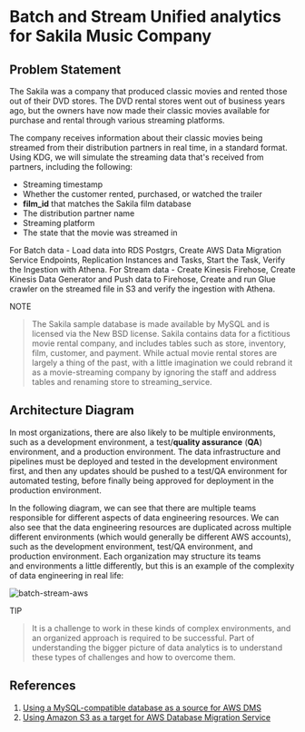 # Batch and Stream Unified analytics for Sakila Music Company

## Problem Statement

The Sakila was a company that produced classic movies and rented those out of their DVD stores. The DVD rental stores went out of business years ago, but the owners have now made their classic movies available for purchase and rental through various streaming platforms.

The company receives information about their classic movies being streamed from their distribution partners in real time, in a standard format. Using KDG, we will simulate the streaming data that's received from partners, including the following:

- Streaming timestamp
- Whether the customer rented, purchased, or watched the trailer
- **film_id** that matches the Sakila film database
- The distribution partner name
- Streaming platform
- The state that the movie was streamed in

For Batch data - Load data into RDS Postgrs, Create AWS Data Migration Service Endpoints, Replication Instances and Tasks, Start the Task, Verify the Ingestion with Athena. For Stream data - Create Kinesis Firehose, Create Kinesis Data Generator and Push data to Firehose, Create and run Glue crawler on the streamed file in S3 and verify the ingestion with Athena.

NOTE

> The Sakila sample database is made available by MySQL and is licensed via the New BSD license. Sakila contains data for a fictitious movie rental company, and includes tables such as store, inventory, film, customer, and payment. While actual movie rental stores are largely a thing of the past, with a little imagination we could rebrand it as a movie-streaming company by ignoring the staff and address tables and renaming store to streaming_service.

## Architecture Diagram

In most organizations, there are also likely to be multiple environments, such as a development environment, a test/**quality assurance** (**QA**) environment, and a production environment. The data infrastructure and pipelines must be deployed and tested in the development environment first, and then any updates should be pushed to a test/QA environment for automated testing, before finally being approved for deployment in the production environment.

In the following diagram, we can see that there are multiple teams responsible for different aspects of data engineering resources. We can also see that the data engineering resources are duplicated across multiple different environments (which would generally be different AWS accounts), such as the development environment, test/QA environment, and production environment. Each organization may structure its teams and environments a little differently, but this is an example of the complexity of data engineering in real life:

![batch-stream-aws](https://user-images.githubusercontent.com/62965911/215260810-dfd352f1-b4aa-4809-8b53-3e8e29bd266f.png)

TIP

> It is a challenge to work in these kinds of complex environments, and an organized approach is required to be successful. Part of understanding the bigger picture of data analytics is to understand these types of challenges and how to overcome them.

## References

1. [Using a MySQL-compatible database as a source for AWS DMS](https://docs.aws.amazon.com/dms/latest/userguide/CHAP_Source.MySQL.html)
2. [Using Amazon S3 as a target for AWS Database Migration Service](https://docs.aws.amazon.com/dms/latest/userguide/CHAP_Target.S3.html)
